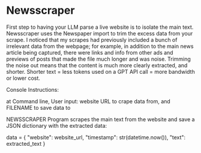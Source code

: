 # Newsscraper
First step to having your LLM parse a live website is to isolate the main text. 
Newsscraper uses the Newspaper import to trim the excess data from your scrape. 
I noticed that my scrapes had previously included a bunch of irrelevant data from the webpage; for example, in addition to the main news article being captured, there were links and info from other ads and previews of posts that made the file much longer and was noise. Trimming the noise out means that the content is much more clearly extracted, and shorter. Shorter text = less tokens used on a GPT API call = more bandwidth or lower cost.  

Console Instructions:

at Command line, User input: website URL to crape data from, and FILENAME to save data to

NEWSSCRAPER Program scrapes the main text from the website and save a JSON dictionary with the extracted data:

data = {
    "website": website_url,
    "timestamp": str(datetime.now()),
    "text": extracted_text
}

